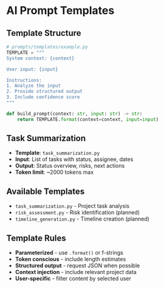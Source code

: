 # AI Prompt Templates

## Template Structure
```python
# prompts/templates/example.py
TEMPLATE = """
System context: {context}

User input: {input}

Instructions:
1. Analyze the input
2. Provide structured output
3. Include confidence score
"""

def build_prompt(context: str, input: str) -> str:
    return TEMPLATE.format(context=context, input=input)
```

## Task Summarization
- **Template**: `task_summarization.py`
- **Input**: List of tasks with status, assignee, dates
- **Output**: Status overview, risks, next actions  
- **Token limit**: ~2000 tokens max

## Available Templates
- `task_summarization.py` - Project task analysis
- `risk_assessment.py` - Risk identification (planned)
- `timeline_generation.py` - Timeline creation (planned)

## Template Rules
- **Parameterized** - use `.format()` or f-strings
- **Token conscious** - include length estimates
- **Structured output** - request JSON when possible
- **Context injection** - include relevant project data
- **User-specific** - filter content by selected user